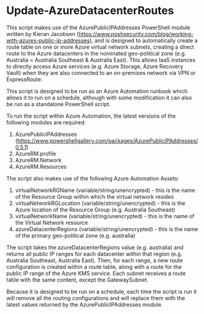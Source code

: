 # Update-AzureDatacenterRoutes

This script makes use of the AzurePublicIPAddresses PowerShell module written by Kieran Jacobsen (<https://www.poshsecurity.com/blog/working-with-azures-public-ip-addresses>), and is designed to automatically create a route table on one or more Azure virtual network subnets, creating a direct route to the Azure datacenters in the nominated geo-political zone (e.g. Australia = Australia Southeast & Australia East). This allows IaaS instances to directly access Azure services (e.g. Azure Storage, Azure Recovery Vault) when they are also connected to an on-premises network via VPN or ExpressRoute.

This script is designed to be run as an Azure Automation runbook which allows it to run on a schedule, although with some modification it can also be run as a standalone PowerShell script.

To run the script within Azure Automation, the latest versions of the following modules are required:

1. AzurePublicIPAddresses (<https://www.powershellgallery.com/packages/AzurePublicIPAddresses/0.5.1>)
2. AzureRM.profile
3. AzureRM.Network
4. AzureRM.Resources

The script also makes use of the following Azure Automation Assets:

1. virtualNetworkRGName (variable/string/unencrypted) - this is the name of the Resource Group within which the virtual network resides
2. virtuaNetworkRGLocation (variable/string/unencrypted) - this is the Azure location of the Resource Group (e.g. Australia Southeast)
3. virtualNetworkName (variable/string/unencrypted) - this is the name of the Virtual Network resource
4. azureDatacenterRegions (variable/string/unencrypted) - this is the name of the primary geo-political zone (e.g. australia)

The script takes the azureDatacenterRegions value (e.g. australia) and returns all public IP ranges for each datacenter within that region (e.g. Australia Southeast, Australia East). Then, for each range, a new route configuration is created within a route table, along with a route for the public IP range of the Azure KMS service. Each subnet receives a route table with the same content, except the GatewaySubnet.

Because it is designed to be run on a schedule, each time the script is run it will remove all the routing configurations and will replace them with the latest values returned by the AzurePublicIPAddresses module.